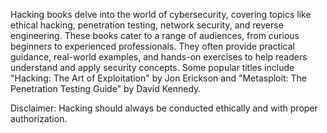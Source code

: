 Hacking books delve into the world of cybersecurity, covering topics like ethical hacking, penetration testing, network security, and reverse engineering. 
These books cater to a range of audiences, from curious beginners to experienced professionals. 
They often provide practical guidance, real-world examples, and hands-on exercises to help readers understand and apply security concepts. Some popular titles include "Hacking: The Art of Exploitation" by Jon Erickson and "Metasploit: The Penetration Testing Guide" by David Kennedy.   

Disclaimer: Hacking should always be conducted ethically and with proper authorization.
